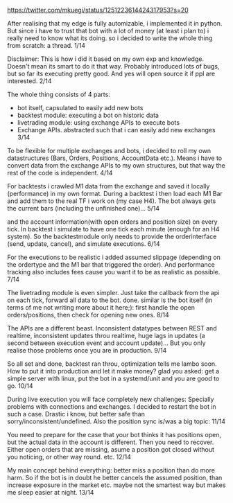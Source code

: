 https://twitter.com/mkuegi/status/1251223614424317953?s=20

After realising that my edge is fully automizable, i implemented it in python. But since i have to trust that bot with a lot of money (at least i plan to) i really need to know what its doing. so i decided to write the whole thing from scratch: a thread. 1/14

Disclaimer: This is how i did it based on my own exp and knowledge. Doesn't mean its smart to do it that way. Probably introduced lots of bugs, but so far its executing pretty good. And yes will open source it if ppl are interested. 2/14

The whole thing consists of 4 parts:
- bot itself, capsulated to easily add new bots
- backtest module: executing a bot on historic data
- livetrading module: using exchange APIs to execute bots
- Exchange APIs. abstracted such that i can easily add new exchanges
3/14

To be flexible for multiple exchanges and bots, i decided to roll my own datastructures (Bars, Orders, Positions, AccountData etc.). Means i have to convert data from the exchange APIs to my own structures, but that way the rest of the code is independent. 4/14

For backtests i crawled M1 data from the exchange and saved it locally (performance) in my own format. During a backtest i then load each M1 Bar and add them to the real TF i work on (my case H4). The bot always gets the current bars (including the unfinished one)... 5/14

and the account information(with open orders and position size) on every tick. In backtest i simulate to have one tick each minute (enough for an H4 system). So the backtestmodule only needs to provide the orderinterface (send, update, cancel), and simulate executions. 6/14

For the executions to be realistic i added assumed slippage (depending on the ordertype and the M1 bar that triggered the order). And performance tracking also includes fees cause you want it to be as realistic as possible. 7/14

The livetrading module is even simpler. Just take the callback from the api on each tick, forward all data to the bot. done. similar is the bot itself (in terms of me not writing more about it here;): first handle the open orders/positions, then check for opening new ones. 8/14

The APIs are a different beast. Inconsistent datatypes between REST and realtime, inconsistent updates throu realtime, huge lags in updates (a second between execution event and account update)... But you only realise those problems once you are in production. 9/14

So all set and done, backtest ran throu, optimization tells me lambo soon. How to put it into production and let it make money? glad you asked: get a simple server with linux, put the bot in a systemd/unit and you are good to go. 10/14

During live execution you will face completely new challenges: Specially problems with connections and exchanges. I decided to restart the bot in such a case. Drastic i know, but better safe than sorry/inconsistent/undefined. Also the position sync is/was a big topic: 11/14

You need to prepare for the case that your bot thinks it has positions open, but the actual data in the account is different. Then you need to recover. Either open orders that are missing, asume a position got closed without you noticing, or other way round. etc. 12/14

My main concept behind everything: better miss a position than do more harm. So if the bot is in doubt he better cancels the assumed position, than increase exposure in the market etc. maybe not the smartest way but makes me sleep easier at night. 13/14


